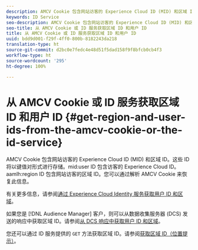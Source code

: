 ```yaml
---
description: AMCV Cookie 包含网站访客的 Experience Cloud ID (MID) 和区域 ID。这些 ID 将以键值对形式进行存储。mid user ID 包含访客的 Experience Cloud ID。aamlh region ID 包含网站访客的区域 ID。您可以通过解析 AMCV Cookie 来恢复此信息。
keywords: ID Service
seo-description: AMCV Cookie 包含网站访客的 Experience Cloud ID (MID) 和区域 ID。这些 ID 将以键值对形式进行存储。mid user ID 包含访客的 Experience Cloud ID。aamlh region ID 包含网站访客的区域 ID。您可以通过解析 AMCV Cookie 来恢复此信息。
seo-title: 从 AMCV Cookie 或 ID 服务获取区域 ID 和用户 ID
title: 从 AMCV Cookie 或 ID 服务获取区域 ID 和用户 ID
uuid: bdd9d001-f29f-4ff0-800b-8182243da218
translation-type: ht
source-git-commit: d2bc0e7fedc4e48d51f5dad158f9f8bfcb0cb4f3
workflow-type: ht
source-wordcount: '295'
ht-degree: 100%

---
```



# 从 AMCV Cookie 或 ID 服务获取区域 ID 和用户 ID {#get-region-and-user-ids-from-the-amcv-cookie-or-the-id-service}

AMCV Cookie 包含网站访客的 Experience Cloud ID (MID) 和区域 ID。这些 ID 将以键值对形式进行存储。mid:user ID 包含访客的 Experience Cloud ID。aamlh:region ID 包含网站访客的区域 ID。您可以通过解析 AMCV Cookie 来恢复此信息。

有关更多信息，请参阅[通过 Experience Cloud Identity 服务获取用户 ID 和区域](https://docs.adobe.com/content/help/zh-Hans/audience-manager/user-guide/api-and-sdk-code/dcs/dcs-apis/dcs-mcid-ids.html)。

如果您是 [!DNL Audience Manager] 客户，则可以从数据收集服务器 (DCS) 发送的响应中获取区域 ID。请参阅[从 DCS 响应中获取用户 ID 和区域](https://docs.adobe.com/content/help/zh-Hans/audience-manager/user-guide/api-and-sdk-code/dcs/dcs-apis/dcs-aam-ids.html)。

您还可以通过 ID 服务提供的 `GET` 方法获取区域 ID。请参阅[获取区域 ID（位置提示）](../library/get-set/getlocationhint.md#reference-a761030ff06c4439946bb56febf42d4c)。
